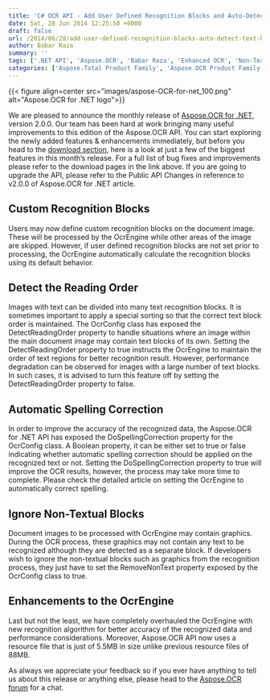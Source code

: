 ```yaml
---
title: 'C# OCR API - Add User Defined Recognition Blocks and Auto-Detect Text Blocks'
date: Sat, 28 Jun 2014 12:25:50 +0000
draft: false
url: /2014/06/28/add-user-defined-recognition-blocks-auto-detect-text-blocks/
author: Babar Raza
summary: ''
tags: ['.NET API', 'Aspose.OCR', 'Babar Raza', 'Enhanced OCR', 'Non-Textual Block Removal', 'OCR', 'Spelling Correction', 'Text Block Detection']
categories: ['Aspose.Total Product Family', 'Aspose.OCR Product Family']
---
```




{{< figure align=center src="images/aspose-OCR-for-net_100.png" alt="Aspose.OCR for .NET logo">}}


We are pleased to announce the monthly release of [Aspose.OCR for .NET][1], version 2.0.0. Our team has been hard at work bringing many useful improvements to this edition of the Aspose.OCR API. You can start exploring the newly added features & enhancements immediately, but before you head to the [download section][2], here is a look at just a few of the biggest features in this month’s release. For a full list of bug fixes and improvements please refer to the download pages in the link above. If you are going to upgrade the API, please refer to the Public API Changes in reference to v2.0.0 of Aspose.OCR for .NET article.

## Custom Recognition Blocks

Users may now define custom recognition blocks on the document image. These will be processed by the OcrEngine while other areas of the image are skipped. However, if user defined recognition blocks are not set prior to processing, the OcrEngine automatically calculate the recognition blocks using its default behavior.

## Detect the Reading Order

Images with text can be divided into many text recognition blocks. It is sometimes important to apply a special sorting so that the correct text block order is maintained. The OcrConfig class has exposed the DetectReadingOrder property to handle situations where an image within the main document image may contain text blocks of its own. Setting the DetectReadingOrder property to true instructs the OcrEngine to maintain the order of text regions for better recognition result. However, performance degradation can be observed for images with a large number of text blocks. In such cases, it is advised to turn this feature off by setting the DetectReadingOrder property to false.

## Automatic Spelling Correction

In order to improve the accuracy of the recognized data, the Aspose.OCR for .NET API has exposed the DoSpellingCorrection property for the OcrConfig class. A Boolean property, it can be either set to true or false indicating whether automatic spelling correction should be applied on the recognized text or not. Setting the DoSpellingCorrection property to true will improve the OCR results, however, the process may take more time to complete. Please check the detailed article on setting the OcrEngine to automatically correct spelling.

## Ignore Non-Textual Blocks

Document images to be processed with OcrEngine may contain graphics. During the OCR process, these graphics may not contain any text to be recognized although they are detected as a separate block. If developers wish to ignore the non-textual blocks such as graphics from the recognition process, they just have to set the RemoveNonText property exposed by the OcrConfig class to true.

## Enhancements to the OcrEngine

Last but not the least, we have completely overhauled the OcrEngine with new recognition algorithm for better accuracy of the recognized data and performance considerations. Moreover, Aspose.OCR API now uses a resource file that is just of 5.5MB in size unlike previous resource files of 88MB.

As always we appreciate your feedback so if you ever have anything to tell us about this release or anything else, please head to the [Aspose.OCR forum][3] for a chat.




[1]: https://products.aspose.com/ocr/net
[2]: https://downloads.aspose.com/ocr/net
[3]: http://forum.aspose.com




